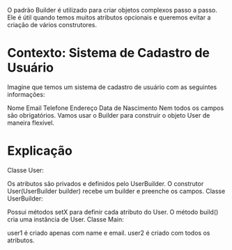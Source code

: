 O padrão Builder é utilizado para criar objetos complexos passo a passo. Ele é útil quando temos muitos atributos opcionais e queremos evitar a criação de vários construtores.

# Contexto: Sistema de Cadastro de Usuário
Imagine que temos um sistema de cadastro de usuário com as seguintes informações:

Nome
Email
Telefone
Endereço
Data de Nascimento
Nem todos os campos são obrigatórios. Vamos usar o Builder para construir o objeto User de maneira flexível.

# Explicação
Classe User:

Os atributos são privados e definidos pelo UserBuilder.
O construtor User(UserBuilder builder) recebe um builder e preenche os campos.
Classe UserBuilder:

Possui métodos setX para definir cada atributo do User.
O método build() cria uma instância de User.
Classe Main:

user1 é criado apenas com name e email.
user2 é criado com todos os atributos.
